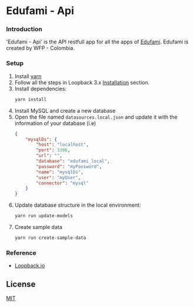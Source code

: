 # Edufami - Api

### Introduction

'Edufami - Api' is the API restfull app for all the apps of [Edufami](http://edufami.org).
Edufami is created by WFP - Colombia.


### Setup
1. Install [yarn](https://classic.yarnpkg.com/en/docs/install)
2. Follow all the steps in Loopback 3.x [Installation](https://loopback.io/doc/en/lb3/Installation) section.
3. Install dependencies:
    ``` bash
    yarn install
    ```
4. Install MySQL and create a new database
5. Open the file named `datasources.local.json` and update it with the information of your database (i.e)
    ```json
    {
        "mysqlDs": {
            "host": "localhost",
            "port": 3306,
            "url": "",
            "database": "edufami_local",
            "password": "myPassword",
            "name": "mysqlDs",
            "user": "myUser",
            "connector": "mysql"
        }
    }
    ```
6. Update database structure in the local environment:
   ```bash
   yarn run update-models
   ```
7. Create sample data
   ```bash
   yarn run create-sample-data
   ```

### Reference

- [Loopback.io](https://loopback.io/)

## License

[MIT](https://github.com/WFPColombia/edufami-api/blob/master/LICENSE)
